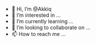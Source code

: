- 👋 Hi, I’m @Akkiq
- 👀 I’m interested in ...
- 🌱 I’m currently learning ...
- 💞️ I’m looking to collaborate on ...
- 📫 How to reach me ...

<!---
Akkiq/Akkiq is a ✨ special ✨ repository because its `README.md` (this file) appears on your GitHub profile.
You can click the Preview link to take a look at your changes.
--->
